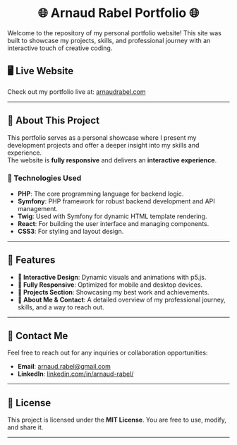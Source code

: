 <h1 align="center">🌐 Arnaud Rabel Portfolio 🌐</h1>

Welcome to the repository of my personal portfolio website! This site was built to showcase my projects, skills, and professional journey with an interactive touch of creative coding.

## 🖥️ Live Website  
Check out my portfolio live at: [arnaudrabel.com](https://arnaudrabel.com/)  

---

## 🚀 About This Project  
This portfolio serves as a personal showcase where I present my development projects and offer a deeper insight into my skills and experience.  
The website is **fully responsive** and delivers an **interactive experience**. 

### 🔧 Technologies Used  
- **PHP**: The core programming language for backend logic.
- **Symfony**: PHP framework for robust backend development and API management.
- **Twig**: Used with Symfony for dynamic HTML template rendering.
- **React**: For building the user interface and managing components.  
- **CSS3**: For styling and layout design.  

---

## 📂 Features  
- **🎨 Interactive Design**: Dynamic visuals and animations with p5.js.  
- **📱 Fully Responsive**: Optimized for mobile and desktop devices.  
- **📁 Projects Section**: Showcasing my best work and achievements.  
- **📝 About Me & Contact**: A detailed overview of my professional journey, skills, and a way to reach out.  

---

## 📧 Contact Me  
Feel free to reach out for any inquiries or collaboration opportunities:  

- **Email**: [arnaud.rabel@gmail.com](arnaud.rabel@gmail.com)  
- **LinkedIn**: [linkedin.com/in/arnaud-rabel/](https://www.linkedin.com/in/arnaud-rabel/)  

---

## 📄 License  
This project is licensed under the **MIT License**. You are free to use, modify, and share it.  

---